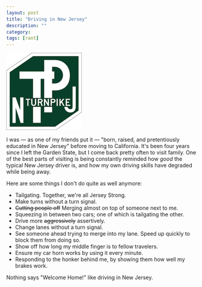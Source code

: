 ```yaml
---
layout: post
title: "Driving in New Jersey"
description: ""
category: 
tags: [rant]
---
```



<div class="float-image-right">	
  	<img class="rounded-corners" style="border: 0px;" src="/assets/images/posts/2014-09-15/nj_tp.png"/> 
  	<p>I was &mdash; as one of my friends put it &mdash; "born, raised, and pretentiously educated in New Jersey" before moving to California. It's been four years since I left the Garden State, but I come back pretty often to visit family. One of the best parts of visiting is being constantly reminded how <i>good</i> the typical New Jersey driver is, and how my own driving skills have degraded while being away.</p>
</div>

Here are some things I don't do quite as well anymore:

* Tailgating. Together, we're all Jersey Strong. 
* Make turns without a turn signal.
* ~~Cutting people off~~ Merging almost on top of someone next to me.
* Squeezing in between two cars; one of which is tailgating the other. 
* Drive more ~~aggressively~~ assertively. 
* Change lanes without a turn signal.
* See someone ahead trying to merge into my lane. Speed up quickly to block them from doing so.
* Show off how long my middle finger is to fellow travelers. 
* Ensure my car horn works by using it every minute.
* Responding to the honker behind me, by showing them how well my brakes work.

Nothing says "Welcome Home!" like driving in New Jersey. 

